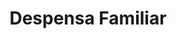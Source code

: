 ---
title: "Despensa Familiar"
url: /san-miguel/despensa-familiar-6-avenida-norte/
shop: Supermarkt
---